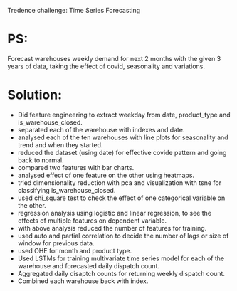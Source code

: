 Tredence challenge: Time Series Forecasting

# PS:
Forecast warehouses weekly demand for next 2 months with the given 3 years of data, taking the effect of covid, seasonality and variations.

# Solution:
* Did feature engineering to extract weekday from date, product_type and is_warehouse_closed.
* separated each of the warehouse with indexes and date.
* analysed each of the ten warehouses with line plots for seasonality and trend and when they started.
* reduced the dataset (using date) for effective covide pattern and going back to normal.
* compared two features with bar charts.
* analysed effect of one feature on the other using heatmaps.
* tried dimensionality reduction with pca and visualization with tsne for classifying is_warehouse_closed.
* used chi_square test to check the effect of one categorical variable on the other.
* regression analysis using logistic and linear regression, to see the effects of multiple features on dependent variable.
* with above analysis reduced the number of features for training.
* used auto and partial correlation to decide the number of lags or size of window for previous data.
* used OHE for month and product type.
* Used LSTMs for training multivariate time series model for each of the warehouse and forecasted daily dispatch count.
* Aggregated daily disaptch counts for returning weekly dispatch count.
* Combined each warehouse back with index.
